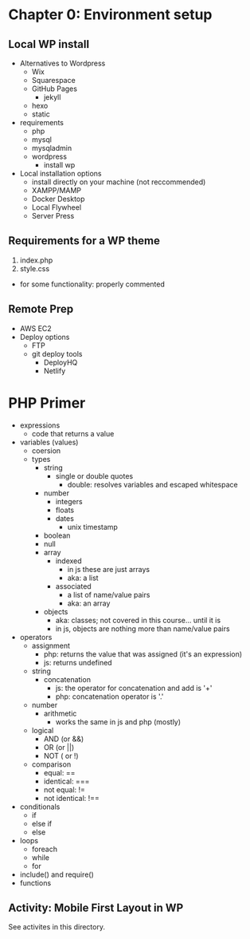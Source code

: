 # Chapter 0: Environment setup
## Local WP install
- Alternatives to Wordpress
  - Wix
  - Squarespace
  - GitHub Pages
    - jekyll
  - hexo
  - static
- requirements
  - php
  - mysql
  - mysqladmin
  - wordpress
    - install wp
- Local installation options
  - install directly on your machine (not reccommended)
  - XAMPP/MAMP
  - Docker Desktop
  - Local Flywheel
  - Server Press

## Requirements for a WP theme
1. index.php
2. style.css
  - for some functionality: properly commented

## Remote Prep
- AWS EC2
- Deploy options
  - FTP
  - git deploy tools
    - DeployHQ
    - Netlify

# PHP Primer
- expressions
  - code that returns a value
- variables (values)
  - coersion
  - types
    - string
      - single or double quotes
        - double: resolves variables and escaped whitespace
    - number
      - integers
      - floats
      - dates
        - unix timestamp
    - boolean
    - null
    - array
      - indexed
        - in js these are just arrays
        - aka: a list
      - associated
        - a list of name/value pairs
        - aka: an array
    - objects
      - aka: classes; not covered in this course... until it is
      - in js, objects are nothing more than name/value pairs
- operators
  - assignment
    - php: returns the value that was assigned (it's an expression)
    - js: returns undefined 
  - string
    - concatenation
      - js: the operator for concatenation and add is '+'
      - php: concatenation operator is '.'
  - number
    - arithmetic
      - works the same in js and php (mostly)
  - logical
    - AND (or &&)
    - OR (or ||)
    - NOT ( or !)
  - comparison
    - equal: ==
    - identical: ===
    - not equal: !=
    - not identical: !==
- conditionals
  - if
  - else if
  - else
- loops
  - foreach
  - while
  - for
- include() and require()
- functions

## Activity: Mobile First Layout in WP
See activites in this directory.

